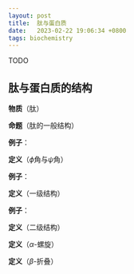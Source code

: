 ```yaml
---
layout: post
title:  肽与蛋白质
date:   2023-02-22 19:06:34 +0800
tags: biochemistry
---
```


TODO

## 肽与蛋白质的结构

**物质**（肽）

**命题**（肽的一般结构）

**例子**：

**定义**（$\phi$角与$\psi$角）

**例子**：

**定义**（一级结构）

**例子**：

**定义**（二级结构）

**定义**（$\alpha$-螺旋）

**定义**（$\beta$-折叠）